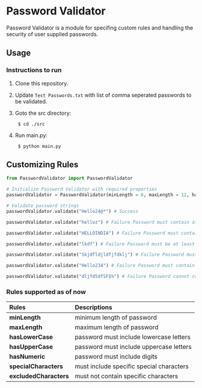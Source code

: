 # Password Validator

Password Validator is a module for specifing custom rules and handling the security of user supplied passwords.

## Usage

### Instructions to run

1. Clone this repository.
    
2. Update `Test Passwords.txt` with list of comma seperated passwords to be validated.

2. Goto the src directory:

        $ cd ./src

3. Run main.py:

        $ python main.py


## Customizing Rules

``` python
from PasswordValidator import PasswordValidator

# Initialize Password Validator with required properties
passwordValidator = PasswordValidator(minLength = 6, maxLength = 12, hasLowerCase = True, hasUpperCase = True, hasNumeric = True, specialCharacters = "*$_#=@" excludedCharacters = "[%!)(]")

# Validate password strings
passwordValidator.validate("Hello24@*") # Success

passwordValidator.validate("helloz") # Failure Password must contain at least one letter from A-Z

passwordValidator.validate("HELLOINDIA") # Failure Password must contain at least one letter from a-z.

passwordValidator.validate("lkdf") # Failure Password must be at least 6 characters long.

passwordValidator.validate("Skjdfldjldfjfdklj") # Failure Password must be at max 12 characters long.

passwordValidator.validate("Hello234") # Failure Password must contain at least one letter from *$_#=@.

passwordValidator.validate("dljfd5dfSF$%") # Failure Password cannot contain [%!)(].

```

### Rules supported as of now

|     Rules      |               Descriptions                               |
|:--------------------------|:----------------------------------------------|
|**minLength**              | minimum length of password                    |
|**maxLength**              | maximum length of password                    |
|**hasLowerCase**           | password must include lowercase letters       |
|**hasUpperCase**           | password must include uppercase letters       |
|**hasNumeric**             | password must include digits                  |
|**specialCharacters**      | must include specific special characters      |
|**excludedCharacters**     | must not contain specific characters          |
